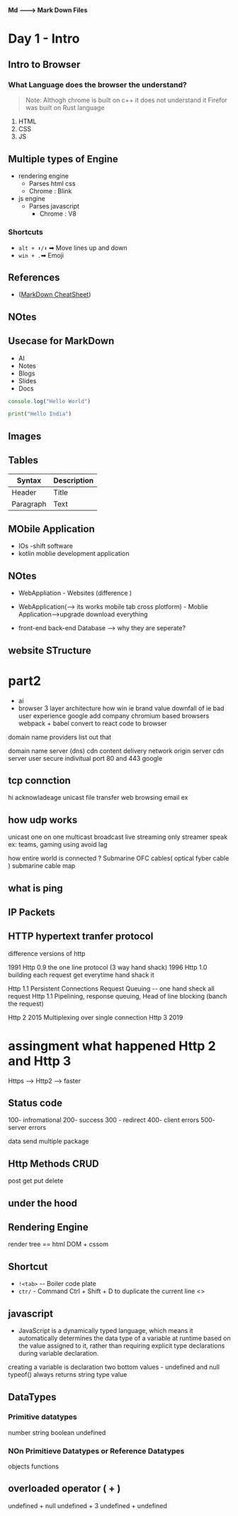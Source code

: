 #### Md ---> Mark Down Files
# Day 1 - Intro 
## Intro to Browser
### What Language does the browser the  understand?
> Note: Althogh chrome is built on c++ it does not understand it 
 Firefor was built on Rust language
1. HTML
2. CSS
3. JS

## Multiple types of Engine 
- rendering engine  
    - Parses html css 
    - Chrome : Blink 
- js engine 
    - Parses javascript 
       - Chrome : V8
### Shortcuts 
- `alt + ⬆/⬇` ➡ Move lines up and down
- `win + .`➡ Emoji

## References 
-  ([MarkDown CheatSheet](https://www.markdownguide.org/))
## NOtes

## Usecase for MarkDown
 - AI 
 - Notes
 - Blogs
 - Slides
 - Docs
 

 ```js
 console.log("Hello World")
 ```

 ```py
 print("Hello India")
 ```

 ## Images



## Tables

| Syntax | Description |
| ------- | ----------- |
| Header | Title |
| Paragraph | Text |

## MObile Application
- IOs -shift software
- kotlin moblie  development application 

## NOtes
- WebAppliation - Websites (difference )
- WebApplication(--> its works mobile tab cross plotform) - Moblie Application-->upgrade download everything   

- front-end back-end Database --> why they are seperate?

## website STructure 
# part2
- ai 
- browser 
3 layer architecture 
how win ie brand value 
downfall of ie bad user experience 
google add company 
chromium based browsers 
webpack + babel convert to react code to browser 

domain name providers list out that 

domain name server (dns) 
cdn content delivery network origin server cdn server user 
secure indivitual port 80 and 443 google 

## tcp connction 
 hi acknowladeage 
 unicast
 file transfer 
 web browsing 
 email 
 ex 

 ## how udp works 
unicast one on one 
 multicast 
 broadcast live streaming only streamer speak 
 ex: teams, gaming 
using avoid lag 

how entire world is connected ? Submarine OFC cables( optical fyber cable ) submarine cable map

## what is ping

## IP Packets 

## HTTP hypertext tranfer protocol
difference versions of http 

1991 Http 0.9 the one line protocol
 (3 way hand shack)
1996  Http 1.0 building each request get everytime hand shack it 

  Http 1.1 Persistent Connections Request Queuing -- one hand sheck  all request 
  Http 1.1 Pipelining, response queuing, Head of line blocking (banch the request)

  Http 2 2015 Multiplexing over single connection 
  Http 3 2019 

 # assingment what happened Http 2 and Http 3

 Https --> Http2 --> faster

 ## Status code 
   100- infromational
    200- success
    300 - redirect 
    400- client errors
    500- server errors


 data send multiple package

## Http Methods CRUD 
 post get put delete 


 ## under the hood

## Rendering Engine

render tree == html DOM + cssom 

## Shortcut

- `!<tab>` -- Boiler code plate
- `ctr/`    - Command
 Ctrl + Shift + D to duplicate the current line
<>

## javascript
- JavaScript is a dynamically typed language, which means it automatically determines the data type of a variable at runtime based on the value assigned to it, rather than requiring explicit type declarations during variable declaration.

creating a variable is declaration 
 two bottom values - undefined and null 
 typeof() always returns string type value


## DataTypes 
### Primitive datatypes
 number
 string 
 boolean
 undefined

### NOn Primitieve Datatypes or Reference Datatypes
 objects 
 functions

 ## overloaded operator ( + )

 undefined + null
 undefined + 3 
 undefined + undefined

 




